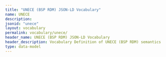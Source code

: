 ```yaml
---
title: "UNECE (BSP RDM) JSON-LD Vocabulary"
name: UNECE
description: 
jsonid: "unece"
layout: vocabulary
permalink: vocabulary/unece/
header_name: UNECE (BSP RDM) JSON-LD Vocabulary
header_description: Vocabulary Definition of UNECE (BSP RDM) semantics in HTML format. JSON-LD format is available at [unece.jsonld](https://edi3.org/vocabulary/unece.jsonld)
type: data-model
---
```

